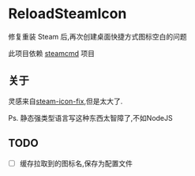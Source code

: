 # ReloadSteamIcon

修复重装 Steam 后,再次创建桌面快捷方式图标空白的问题

此项目依赖 [steamcmd](https://www.steamcmd.net/) 项目


## 关于
灵感来自[steam-icon-fix](https://github.com/brotherjie-win/steam-icon-fix),但是太大了.

Ps. 静态强类型语言写这种东西太智障了,不如NodeJS

## TODO
- [ ] 缓存拉取到的图标名,保存为配置文件